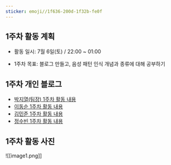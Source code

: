 ```yaml
---
sticker: emoji//1f636-200d-1f32b-fe0f
---
```

## 1주차 활동 계획

- 활동 일시: 7월 6일(토) / 22:00 ~ 01:00 

- 1주차 목표: 블로그 만들고, 음성 패턴 인식 개념과 종류에 대해 공부하기

## 1주차 개인 블로그

- [박지열(팀장) 1주차 활동 내용](https://jiyeol9081.github.io/jiyeol'sblog/1주차-활동-내용)
- [이동순 1주차 활동 내용](https://ledn05.tistory.com/1)
- [김민준 1주차 활동 내용](https://blummerhen.tistory.com/1)
- [정수빈 1주차 활동 내용](https://m.blog.naver.com/qwert0483/223509245542)

## 1주차 활동 사진


![[image1.png]]


